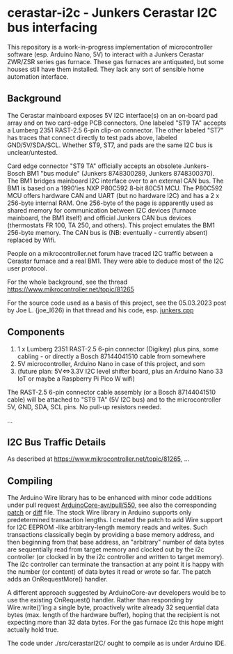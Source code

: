 # cerastar-i2c - Junkers Cerastar I2C bus interfacing

This repository is a work-in-progress implementation of microcontroller software (esp. Arduino Nano, 5V) to interact with a Junkers Cerastar ZWR/ZSR series gas furnace. These gas furnaces are antiquated, but some houses still have them installed. They lack any sort of sensible home automation interface.

## Background

The Cerastar mainboard exposes 5V I2C interface(s) on an on-board pad array and on two card-edge PCB connectors. One labeled "ST9 TA" accepts a Lumberg 2351 RAST-2.5 6-pin clip-on connector. The other labeled "ST7" has traces that connect directly to test pads above, labeled GND/5V/SDA/SCL. Whether ST9, ST7, and pads are the same I2C bus is unclear/untested.

Card edge connector "ST9 TA" officially accepts an obsolete Junkers-Bosch BM1 "bus module" (Junkers 8748300289, Junkers 8748300370). The BM1 bridges mainboard I2C interface over to an external CAN bus. The BM1 is based on a 1990'ies NXP P80C592 8-bit 80C51 MCU. The P80C592 MCU offers hardware CAN and UART (but no hardware I2C) and has a 2 x 256-byte internal RAM. One 256-byte of the page is apparently used as shared memory for communication between I2C devices (furnace mainboard, the BM1 itself) and official Junkers CAN bus devices (thermostats FR 100, TA 250, and others). This project emulates the BM1 256-byte memory. The CAN bus is (NB: eventually - currently absent) replaced by Wifi.

People on a mikrocontroller.net forum have traced I2C traffic between a Cerastar furnace and a real BM1. They were able to deduce most of the I2C user protocol.

For the whole background, see the thread https://www.mikrocontroller.net/topic/81265

For the source code used as a basis of this project, see the 05.03.2023 post by Joe L. (joe_l626) in that thread and his code, esp. [junkers.cpp](https://www.mikrocontroller.net/attachment/590667/junkers.cpp)

## Components

1. 1 x Lumberg 2351 RAST-2.5 6-pin connector (Digikey) plus pins, some cabling - or directly a Bosch 87144041510 cable from somewhere
2. 5V microcontroller, Arduino Nano in case of this project, and som
3. (future plan: 5V<=>3.3V I2C level shifter board, plus an Arduino Nano 33 IoT or maybe a Raspberry Pi Pico W wifi)

The RAST-2.5 6-pin connector cable assembly (or a Bosch 87144041510 cable) will be attached to "ST9 TA" (5V I2C bus) and to the microcontroller 5V, GND, SDA, SCL pins. No pull-up resistors needed.

...

## I2C Bus Traffic Details

As described at https://www.mikrocontroller.net/topic/81265, ...

## Compiling

The Arduino Wire library has to be enhanced with minor code additions under pull request [ArduinoCore-avr/pull/550](https://github.com/arduino/ArduinoCore-avr/pull/550), see also the corresponding [patch](https://patch-diff.githubusercontent.com/raw/arduino/ArduinoCore-avr/pull/550.patch) or [diff](https://patch-diff.githubusercontent.com/raw/arduino/ArduinoCore-avr/pull/550.diff) file. The stock Wire library in Arduino supports only predetermined transaction lengths. I created the patch to add Wire support for I2C EEPROM -like arbitrary-length memory reads and writes. Such transactions classically begin by providing a base memory address, and then beginning from that base address, an "arbitrary" number of data bytes are sequentially read from target memory and clocked out by the i2c controller (or clocked in by the i2c controller and written to target memory). The i2c controller can terminate the transaction at any point it is happy with the number (or content) of data bytes it read or wrote so far. The patch adds an OnRequestMore() handler.

A different approach suggested by ArduinoCore-avr developers would be to use the existing OnRequest() handler. Rather than responding by Wire.write()'ing a single byte, proactively write already 32 sequential data bytes (max. length of the hardware buffer), hoping that the recipient is not expecting more than 32 data bytes. For the gas furnace i2c this hope might actually hold true.

The code under ./src/cerastarI2C/ ought to compile as is under Arduino IDE.

